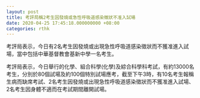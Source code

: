 ```yaml
---
layout: post
title: 考評局稱2考生因發燒或急性呼吸道感染徵狀不准入試場
date: 2020-04-25 17:45:18.000000000 +08:00
categories: rthk
---
```


考評局表示，今日有2名考生因發燒或出現急性呼吸道感染徵狀而不獲准進入試場，當中包括中華基督教會基新中學一名考生。

考評局表示，今日舉行的化學、組合科學(化學)及綜合科學科考試，有約13000名考生，分別於80個試場及約100個特別試場應考，截至下午3時，有10名考生報稱生病而缺席考試、2名考生因發燒或出現急性呼吸道感染徵狀而不獲准進入試場、2名考生因身體不適而在考試期間離開試場。
